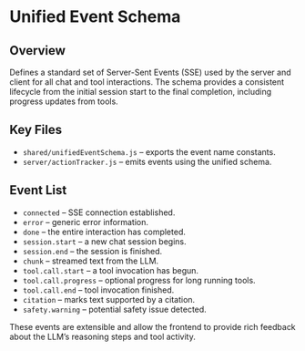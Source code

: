 # Unified Event Schema

## Overview
Defines a standard set of Server-Sent Events (SSE) used by the server and client
for all chat and tool interactions. The schema provides a consistent lifecycle
from the initial session start to the final completion, including progress
updates from tools.

## Key Files
- `shared/unifiedEventSchema.js` – exports the event name constants.
- `server/actionTracker.js` – emits events using the unified schema.

## Event List
- `connected` – SSE connection established.
- `error` – generic error information.
- `done` – the entire interaction has completed.
- `session.start` – a new chat session begins.
- `session.end` – the session is finished.
- `chunk` – streamed text from the LLM.
- `tool.call.start` – a tool invocation has begun.
- `tool.call.progress` – optional progress for long running tools.
- `tool.call.end` – tool invocation finished.
- `citation` – marks text supported by a citation.
- `safety.warning` – potential safety issue detected.

These events are extensible and allow the frontend to provide rich feedback
about the LLM’s reasoning steps and tool activity.
